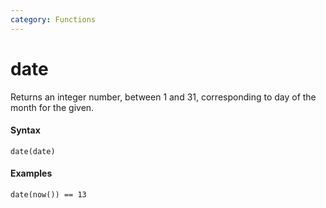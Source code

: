 ```yaml
---
category: Functions
---
```


# date
Returns an integer number, between 1 and 31, corresponding to day of the month for the given.

#### Syntax
```
date(date)
```

#### Examples
```
date(now()) == 13
```
